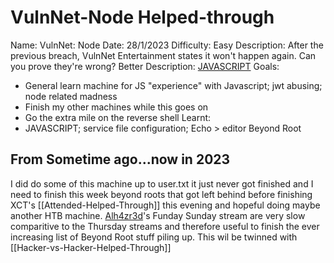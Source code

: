 
# VulnNet-Node Helped-through

Name:  VulnNet: Node
Date:  28/1/2023
Difficulty: Easy 
Description:  After the previous breach, VulnNet Entertainment states it won't happen again. Can you prove they're wrong?
Better Description: [JAVASCRIPT](https://www.youtube.com/watch?v=Uo3cL4nrGOk)
Goals: 
- General learn machine for JS "experience" with Javascript; jwt abusing; node related madness
- Finish my other machines while this goes on
- Go the extra mile on the reverse shell
Learnt: 
- JAVASCRIPT; service file configuration; Echo > editor
Beyond Root


## From Sometime ago...now in 2023 

I did do some of this machine up to user.txt it just never got finished and I need to finish this week beyond roots that got left behind before finishing XCT's [[Attended-Helped-Through]] this evening and hopeful doing maybe another HTB machine. [Alh4zr3d](https://www.youtube.com/watch?v=L_9UsWabfL4)'s Funday Sunday stream are very slow comparitive to the Thursday streams and therefore useful to finish the ever increasing list of Beyond Root stuff piling up. This wil be twinned with [[Hacker-vs-Hacker-Helped-Through]]